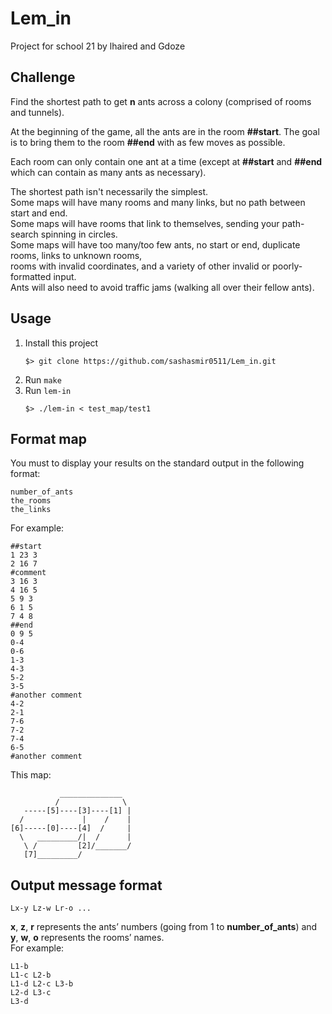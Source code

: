 # Lem_in
Project for school 21 by lhaired and Gdoze

## Challenge
Find the shortest path to get **n** ants across a colony (comprised of rooms and tunnels).

At the beginning of the game, all the ants are in the room **##start**. 
The goal is to bring them to the room **##end** with as few moves as possible.

Each room can only contain one ant at a time (except at **##start** and **##end** which can contain as many ants as necessary).

The shortest path isn't necessarily the simplest.  
Some maps will have many rooms and many links, but no path between start and end.  
Some maps will have rooms that link to themselves, sending your path-search spinning in circles.  
Some maps will have too many/too few ants, no start or end, duplicate rooms, links to unknown rooms,  
rooms with invalid coordinates, and a variety of other invalid or poorly-formatted input.  
Ants will also need to avoid traffic jams (walking all over their fellow ants).  

## Usage

1. Install this project
    ```
    $> git clone https://github.com/sashasmir0511/Lem_in.git
    ```
2. Run `make`
3. Run `lem-in`
    ```
   $> ./lem-in < test_map/test1
    ```

## Format map
You must to display your results on the standard output in the following format:
```
number_of_ants
the_rooms
the_links
```
For example:
```
##start
1 23 3
2 16 7
#comment
3 16 3
4 16 5
5 9 3
6 1 5
7 4 8
##end
0 9 5
0-4
0-6
1-3
4-3
5-2
3-5
#another comment
4-2
2-1
7-6
7-2
7-4
6-5
#another comment
```
This map:  
```
           ______________
          /              \
   -----[5]----[3]----[1] |
  /             |    /    |
[6]-----[0]----[4]  /     |
  \   _________/|  /      |
   \ /         [2]/_______/
   [7]_________/
```
## Output message format
```
Lx-y Lz-w Lr-o ...
```
**x**, **z**, **r** represents the ants’ numbers (going from 1 to **number_of_ants**) and **y**,
**w**, **o** represents the rooms’ names.  
For example:
```
L1-b 
L1-c L2-b 
L1-d L2-c L3-b 
L2-d L3-c 
L3-d 
```